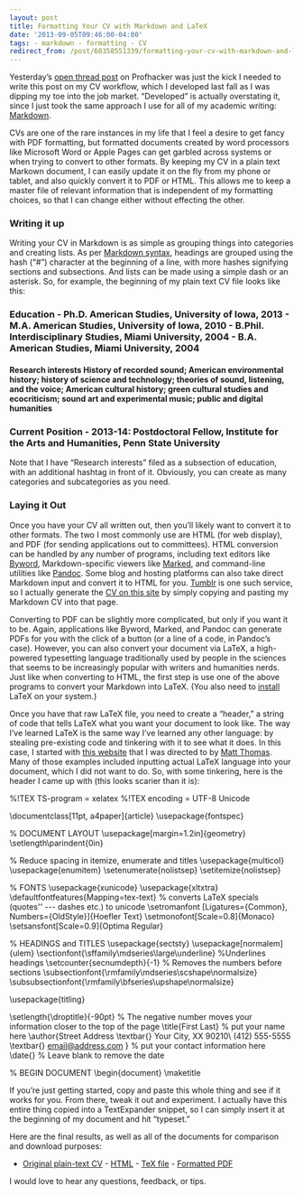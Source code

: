 ```yaml
---
layout: post 
title: Formatting Your CV with Markdown and LaTeX 
date: '2013-09-05T09:46:00-04:00' 
tags: - markdown - formatting - CV 
redirect_from: /post/60358551339/formatting-your-cv-with-markdown-and-latex 
---
```


Yesterday’s [open thread post](http://chronicle.com/blogs/profhacker/open-thread-wednesday-best-cv-formats/52021) on Profhacker was just the kick I needed to write this post on my CV workflow, which I developed last fall as I was dipping my toe into the job market. “Developed” is actually overstating it, since I just took the same approach I use for all of my academic writing: [Markdown](/post/45896860184/the-digital-dissertator-academic-writing-and).

CVs are one of the rare instances in my life that I feel a desire to get fancy with PDF formatting, but formatted documents created by word processors like Microsoft Word or Apple Pages can get garbled across systems or when trying to convert to other formats. By keeping my CV in a plain text Markown document, I can easily update it on the fly from my phone or tablet, and also quickly convert it to PDF or HTML. This allows me to keep a master file of relevant information that is independent of my formatting choices, so that I can change either without effecting the other.

### Writing it up

Writing your CV in Markdown is as simple as grouping things into categories and creating lists. As per [Markdown syntax](http://daringfireball.net/projects/markdown/syntax), headings are grouped using the hash (“\#”) character at the beginning of a line, with more hashes signifying sections and subsections. And lists can be made using a simple dash or an asterisk. So, for example, the beginning of my plain text CV file looks like this:

### Education - Ph.D.   American Studies, University of Iowa, 2013 - M.A.    American Studies, University of Iowa, 2010 - B.Phil.  Interdisciplinary Studies, Miami University, 2004 - B.A.     American Studies, Miami University, 2004

#### Research interests History of recorded sound; American environmental history; history of science and technology; theories of sound, listening, and the voice; American cultural history; green cultural studies and ecocriticism; sound art and experimental music; public and digital humanities

### Current Position - 2013-14: Postdoctoral Fellow, Institute for the Arts and Humanities, Penn State University

Note that I have “Research interests” filed as a subsection of education, with an additional hashtag in front of it. Obviously, you can create as many categories and subcategories as you need.

### Laying it Out

Once you have your CV all written out, then you’ll likely want to convert it to other formats. The two I most commonly use are HTML (for web display), and PDF (for sending applications out to committees). HTML conversion can be handled by any number of programs, including text editors like [Byword](http://bywordapp.com/), Markdown-specific viewers like [Marked](http://markedapp.com/), and command-line utilities like [Pandoc](http://johnmacfarlane.net/pandoc/). Some blog and hosting platforms can also take direct Markdown input and convert it to HTML for you. [Tumblr](http://www.tumblr.com/) is one such service, so I actually generate the [CV on this site](/cv) by simply copying and pasting my Markdown CV into that page.

Converting to PDF can be slightly more complicated, but only if you want it to be. Again, applications like Byword, Marked, and Pandoc can generate PDFs for you with the click of a button (or a line of a code, in Pandoc’s case). However, you can also convert your document via LaTeX, a high-powered typesetting language traditionally used by people in the sciences that seems to be increasingly popular with writers and humanities nerds. Just like when converting to HTML, the first step is use one of the above programs to convert your Markdown into LaTeX. (You also need to [install](http://tug.org/mactex/) LaTeX on your system.)

Once you have that raw LaTeX file, you need to create a “header,” a string of code that tells LaTeX what you want your document to look like. The way I’ve learned LaTeX is the same way I’ve learned any other language: by stealing pre-existing code and tinkering with it to see what it does. In this case, I started with [this website](http:/itens.org/taraborelli/cvtex) that I was directed to by [Matt Thomas](https://twitter.com/mattthomas). Many of those examples included inputting actual LaTeX language into your document, which I did not want to do. So, with some tinkering, here is the header I came up with (this looks scarier than it is):

%!TEX TS-program = xelatex %!TEX encoding = UTF-8 Unicode

\documentclass[11pt, a4paper]{article} \usepackage{fontspec}

% DOCUMENT LAYOUT \usepackage[margin=1.2in]{geometry} \setlength\parindent{0in}

% Reduce spacing in itemize, enumerate and titles \usepackage{multicol} \usepackage{enumitem} \setenumerate{nolistsep} \setitemize{nolistsep}

% FONTS \usepackage{xunicode} \usepackage{xltxtra} \defaultfontfeatures{Mapping=tex-text} % converts LaTeX specials (quotes'' --- dashes etc.) to unicode \setromanfont [Ligatures={Common}, Numbers={OldStyle}]{Hoefler Text} \setmonofont[Scale=0.8]{Monaco} \setsansfont[Scale=0.9]{Optima Regular}

% HEADINGS and TITLES \usepackage{sectsty} \usepackage[normalem]{ulem} \sectionfont{\sffamily\mdseries\large\underline} %Underlines headings \setcounter{secnumdepth}{-1} % Removes the numbers before sections \subsectionfont{\rmfamily\mdseries\scshape\normalsize} \subsubsectionfont{\rmfamily\bfseries\upshape\normalsize}

\usepackage{titling}

\setlength{\droptitle}{-90pt} % The negative number moves your information closer to the top of the page \title{First Last} % put your name here \author{Street Address \textbar{} Your City, XX 90210\\ (412) 555-5555 \textbar{} email@address.com } % put your contact information here \date{} % Leave blank to remove the date

% BEGIN DOCUMENT \begin{document} \maketitle

If you’re just getting started, copy and paste this whole thing and see if it works for you. From there, tweak it out and experiment. I actually have this entire thing copied into a TextExpander snippet, so I can simply insert it at the beginning of my document and hit “typeset.”

Here are the final results, as well as all of the documents for comparison and download purposes:

-   [Original plain-text CV](http://d.pr/lFcc) -   [HTML](http://d.pr/jT4f) -   [TeX file](http://d.pr/cBFV) -   [Formatted PDF](http://d.pr/Xd6G)

I would love to hear any questions, feedback, or tips.

